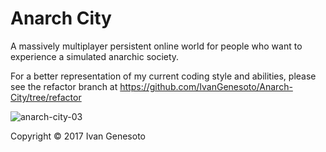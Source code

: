 # Anarch City
A massively multiplayer persistent online world for people who want to experience a simulated anarchic society.

For a better representation of my current coding style and abilities, please see the refactor branch at https://github.com/IvanGenesoto/Anarch-City/tree/refactor

![anarch-city-03](https://user-images.githubusercontent.com/26069066/27044016-f757721a-4f50-11e7-89c6-b85c34815aaf.gif)


Copyright © 2017 Ivan Genesoto
